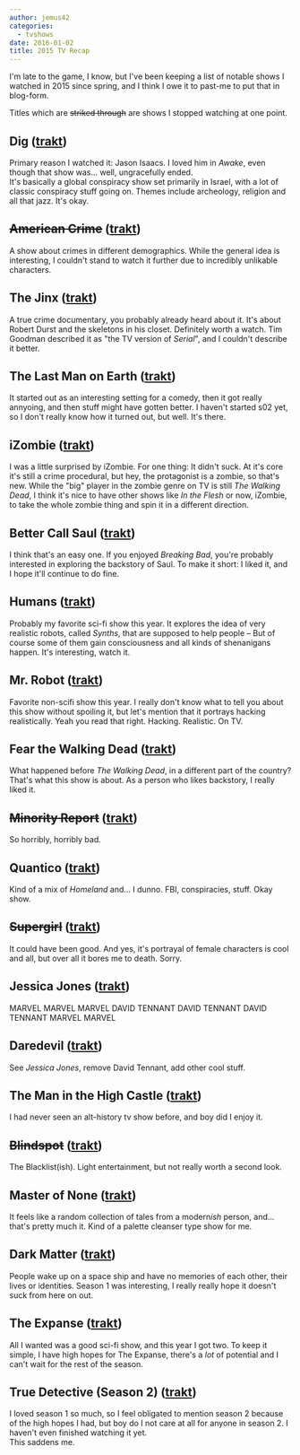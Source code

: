 ```yaml
---
author: jemus42
categories:
  - tvshows
date: 2016-01-02
title: 2015 TV Recap
---
```


I'm late to the game, I know, but I've been keeping a list of notable shows I watched in 2015 since spring, and I think I owe it to past-me to put that in blog-form.

<!--more-->

Titles which are <strike>striked through</strike> are shows I stopped watching at one point.

## Dig ([trakt](https://trakt.tv/shows/dig))

Primary reason I watched it: Jason Isaacs. I loved him in *Awake*, even though that show was… well, ungracefully ended.  
It's basically a global conspiracy show set primarily in Israel, with a lot of classic conspiracy stuff going on. Themes include archeology, religion and all that jazz. It's okay.

## <strike>American Crime</strike> ([trakt](https://trakt.tv/shows/american-crime-1969))

A show about crimes in different demographics. While the general idea is interesting, I couldn't stand to watch it further due to incredibly unlikable characters. 

## The Jinx ([trakt](https://trakt.tv/shows/the-jinx-the-life-and-deaths-of-robert-durst))

A true crime documentary, you probably already heard about it. It's about Robert Durst and the skeletons in his closet. Definitely worth a watch. Tim Goodman described it as "the TV version of *Serial*", and I couldn't describe it better.

## The Last Man on Earth ([trakt](https://trakt.tv/shows/the-last-man-on-earth))

It started out as an interesting setting for a comedy, then it got really annyoing, and then stuff might have gotten better. I haven't started s02 yet, so I don't really know how it turned out, but well. It's there.

## iZombie ([trakt](https://trakt.tv/shows/izombie))

I was a little surprised by iZombie. For one thing: It didn't suck. At it's core it's still a crime procedural, but hey, the protagonist is a zombie, so that's new. While the "big" player in the zombie genre on TV is still *The Walking Dead*, I think it's nice to have other shows like *In the Flesh* or now, iZombie, to take the whole zombie thing and spin it in a different direction.

## Better Call Saul ([trakt](https://trakt.tv/shows/better-call-saul))

I think that's an easy one. If you enjoyed *Breaking Bad*, you're probably interested in exploring the backstory of Saul. To make it short: I liked it, and I hope it'll continue to do fine.

## Humans ([trakt](https://trakt.tv/shows/humans))

Probably my favorite sci-fi show this year. It explores the idea of very realistic robots, called *Synths*, that are supposed to help people – But of course some of them gain consciousness and all kinds of shenanigans happen. It's interesting, watch it.

## Mr. Robot ([trakt](https://trakt.tv/shows/mr-robot))

Favorite non-scifi show this year. I really don't know what to tell you about this show without spoiling it, but let's mention that it portrays hacking realistically. Yeah you read that right. Hacking. Realistic. On TV. 

## Fear the Walking Dead ([trakt](https://trakt.tv/shows/fear-the-walking-dead))

What happened before *The Walking Dead*, in a different part of the country? That's what this show is about. As a person who likes backstory, I really liked it.

## <strike>Minority Report</strike> ([trakt](https://trakt.tv/shows/minority-report))

So horribly, horribly bad.

## Quantico ([trakt](https://trakt.tv/shows/quantico))

Kind of a mix of *Homeland* and… I dunno. FBI, conspiracies, stuff. Okay show.

## <strike>Supergirl</strike> ([trakt](https://trakt.tv/shows/supergirl))

It could have been good. And yes, it's portrayal of female characters is cool and all, but over all it bores me to death. Sorry.

## Jessica Jones ([trakt](https://trakt.tv/shows/marvel-s-jessica-jones))

MARVEL MARVEL MARVEL DAVID TENNANT DAVID TENNANT DAVID TENNANT MARVEL MARVEL

## Daredevil ([trakt](https://trakt.tv/shows/marvel-s-daredevil))

See *Jessica Jones*, remove David Tennant, add other cool stuff.

## The Man in the High Castle ([trakt](https://trakt.tv/shows/the-man-in-the-high-castle))

I had never seen an alt-history tv show before, and boy did I enjoy it.

## <strike>Blindspot</strike> ([trakt](https://trakt.tv/shows/blindspot))

The Blacklist(ish). Light entertainment, but not really worth a second look.

## Master of None ([trakt](https://trakt.tv/shows/master-of-none))

It feels like a random collection of tales from a modern*ish* person, and… that's pretty much it. Kind of a palette cleanser type show for me. 

## Dark Matter ([trakt](https://trakt.tv/shows/dark-matter))

People wake up on a space ship and have no memories of each other, their lives or identities. Season 1 was interesting, I really really hope it doesn't suck from here on out.

## The Expanse ([trakt](https://trakt.tv/shows/the-expanse))

All I wanted was a good sci-fi show, and this year I got two. To keep it simple, I have high hopes for The Expanse, there's a *lot* of potential and I can't wait for the rest of the season.

## True Detective (Season 2) ([trakt](https://trakt.tv/shows/true-detective))

I loved season 1 so much, so I feel obligated to mention season 2 because of the high hopes I had, but boy do I not care at all for anyone in season 2. I haven't even finished watching it yet.  
This saddens me.
